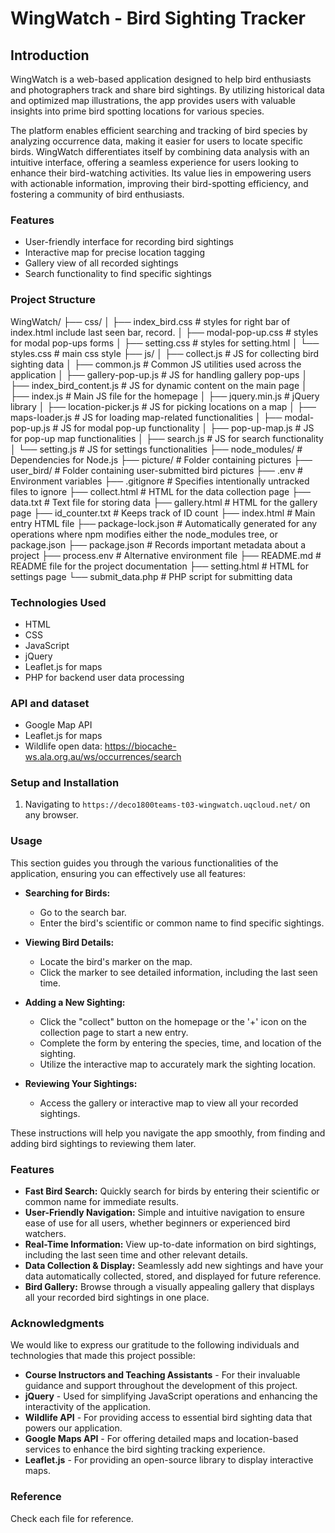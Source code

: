 # WingWatch - Bird Sighting Tracker

## Introduction

WingWatch is a web-based application designed to help bird enthusiasts and photographers track and share bird sightings. By utilizing historical data and optimized map illustrations, the app provides users with valuable insights into prime bird spotting locations for various species.

The platform enables efficient searching and tracking of bird species by analyzing occurrence data, making it easier for users to locate specific birds. WingWatch differentiates itself by combining data analysis with an intuitive interface, offering a seamless experience for users looking to enhance their bird-watching activities. Its value lies in empowering users with actionable information, improving their bird-spotting efficiency, and fostering a community of bird enthusiasts.

### Features

- User-friendly interface for recording bird sightings
- Interactive map for precise location tagging
- Gallery view of all recorded sightings
- Search functionality to find specific sightings


### Project Structure

WingWatch/
├── css/
│   ├── index_bird.css        # styles for right bar of index.html include last seen bar, record.
│   ├── modal-pop-up.css       # styles for modal pop-ups forms 
│   ├── setting.css       # styles for setting.html
│   └── styles.css       # main css style
├── js/
│   ├── collect.js         # JS for collecting bird sighting data
│   ├── common.js          # Common JS utilities used across the application
│   ├── gallery-pop-up.js  # JS for handling gallery pop-ups
│   ├── index_bird_content.js # JS for dynamic content on the main page
│   ├── index.js           # Main JS file for the homepage
│   ├── jquery.min.js      # jQuery library
│   ├── location-picker.js # JS for picking locations on a map
│   ├── maps-loader.js     # JS for loading map-related functionalities
│   ├── modal-pop-up.js    # JS for modal pop-up functionality
│   ├── pop-up-map.js      # JS for pop-up map functionalities
│   ├── search.js          # JS for search functionality
│   └── setting.js         # JS for settings functionalities
├── node_modules/          # Dependencies for Node.js
├── picture/               # Folder containing pictures
├── user_bird/             # Folder containing user-submitted bird pictures
├── .env                   # Environment variables
├── .gitignore             # Specifies intentionally untracked files to ignore
├── collect.html           # HTML for the data collection page
├── data.txt               # Text file for storing data
├── gallery.html           # HTML for the gallery page
├── id_counter.txt         # Keeps track of ID count
├── index.html             # Main entry HTML file
├── package-lock.json      # Automatically generated for any operations where npm modifies either the node_modules tree, or package.json
├── package.json           # Records important metadata about a project
├── process.env            # Alternative environment file
├── README.md              # README file for the project documentation
├── setting.html           # HTML for settings page
└── submit_data.php        # PHP script for submitting data

### Technologies Used

- HTML
- CSS
- JavaScript
- jQuery
- Leaflet.js for maps
- PHP for backend user data processing


### API and dataset 
- Google Map API
- Leaflet.js for maps
- Wildlife open data: https://biocache-ws.ala.org.au/ws/occurrences/search



### Setup and Installation

1. Navigating to `https://deco1800teams-t03-wingwatch.uqcloud.net/` on any browser.

### Usage

This section guides you through the various functionalities of the application, ensuring you can effectively use all features:

- **Searching for Birds:**
  - Go to the search bar.
  - Enter the bird's scientific or common name to find specific sightings.

- **Viewing Bird Details:**
  - Locate the bird's marker on the map.
  - Click the marker to see detailed information, including the last seen time.

- **Adding a New Sighting:**
  - Click the "collect" button on the homepage or the '+' icon on the collection page to start a new entry.
  - Complete the form by entering the species, time, and location of the sighting.
  - Utilize the interactive map to accurately mark the sighting location.

- **Reviewing Your Sightings:**
  - Access the gallery or interactive map to view all your recorded sightings.

These instructions will help you navigate the app smoothly, from finding and adding bird sightings to reviewing them later.

### Features

- **Fast Bird Search:** Quickly search for birds by entering their scientific or common name for immediate results.
- **User-Friendly Navigation:** Simple and intuitive navigation to ensure ease of use for all users, whether beginners or experienced bird watchers.
- **Real-Time Information:** View up-to-date information on bird sightings, including the last seen time and other relevant details.
- **Data Collection & Display:** Seamlessly add new sightings and have your data automatically collected, stored, and displayed for future reference.
- **Bird Gallery:** Browse through a visually appealing gallery that displays all your recorded bird sightings in one place.



### Acknowledgments

We would like to express our gratitude to the following individuals and technologies that made this project possible:

- **Course Instructors and Teaching Assistants** - For their invaluable guidance and support throughout the development of this project.
- **jQuery** - Used for simplifying JavaScript operations and enhancing the interactivity of the application.
- **Wildlife API** - For providing access to essential bird sighting data that powers our application.
- **Google Maps API** - For offering detailed maps and location-based services to enhance the bird sighting tracking experience.
- **Leaflet.js** - For providing an open-source library to display interactive maps.

### Reference

Check each file for reference.
